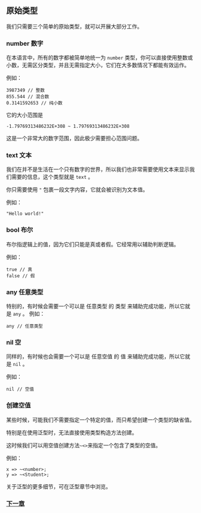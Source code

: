 ## 原始类型
我们只需要三个简单的原始类型，就可以开展大部分工作。

### number 数字  
在本语言中，所有的数字都被简单地统一为 `number` 类型，你可以直接使用整数或小数，无需区分类型，并且无需指定大小，它们在大多数情况下都能有效运作。

例如：

    3987349 // 整数
    855.544 // 混合数
    0.3141592653 // 纯小数

它的大小范围是 

    -1.79769313486232E+308 ~ 1.79769313486232E+308

这是一个非常大的数字范围，因此极少需要担心范围问题。
### text 文本  
我们在并不是生活在一个只有数字的世界，所以我们也非常需要使用文本来显示我们需要的信息，这个类型就是 `text` 。

你只需要使用 `"` 包裹一段文字内容，它就会被识别为文本值。

例如：

    "Hello world!"

### bool 布尔  
布尔指逻辑上的值，因为它们只能是真或者假。它经常用以辅助判断逻辑。

例如：

    true // 真  
    false // 假  

### any 任意类型  
特别的，有时候会需要一个可以是 任意类型 的 类型 来辅助完成功能，所以它就是 `any` 。
例如：

    any // 任意类型
    
### nil 空 
同样的，有时候也会需要一个可以是 任意空值 的 值 来辅助完成功能，所以它就是 `nil` 。

例如：

    nil // 空值

### 创建空值
某些时候，可能我们不需要指定一个特定的值，而只希望创建一个类型的缺省值。

特别是在使用泛型时，无法直接使用类型构造方法创建。

这时候我们可以用空值创建方法`~<>`来指定一个包含了类型的空值。

例如：

    x => ~<number>;
    y => ~<Student>;

关于泛型的更多细节，可在泛型章节中浏览。

### [下一章](操作符.md)